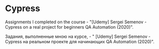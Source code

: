 # Cypress
Assignments I completed on the course - "[Udemy] Sergei Semenov - Cypress on a real project for beginners QA Automation (2020)".

Задания, выполненные мною на курсе, - " [Udemy] Sergei Semenov - Cypress на реальном проекте для начинающих QA Automation (2020)".
